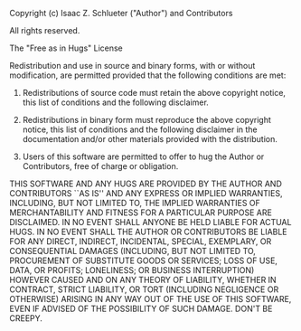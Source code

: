 Copyright (c) Isaac Z. Schlueter ("Author") and Contributors

All rights reserved.

The "Free as in Hugs" License

Redistribution and use in source and binary forms, with or without
modification, are permitted provided that the following conditions
are met:

1. Redistributions of source code must retain the above copyright
   notice, this list of conditions and the following disclaimer.

2. Redistributions in binary form must reproduce the above copyright
   notice, this list of conditions and the following disclaimer in the
   documentation and/or other materials provided with the distribution.

3. Users of this software are permitted to offer to hug the Author
   or Contributors, free of charge or obligation.

THIS SOFTWARE AND ANY HUGS ARE PROVIDED BY THE AUTHOR AND CONTRIBUTORS
``AS IS'' AND ANY EXPRESS OR IMPLIED WARRANTIES, INCLUDING, BUT NOT
LIMITED TO, THE IMPLIED WARRANTIES OF MERCHANTABILITY AND FITNESS FOR
A PARTICULAR PURPOSE ARE DISCLAIMED.  IN NO EVENT SHALL ANYONE BE HELD
LIABLE FOR ACTUAL HUGS.  IN NO EVENT SHALL THE AUTHOR OR CONTRIBUTORS
BE LIABLE FOR ANY DIRECT, INDIRECT, INCIDENTAL, SPECIAL, EXEMPLARY, OR
CONSEQUENTIAL DAMAGES (INCLUDING, BUT NOT LIMITED TO, PROCUREMENT OF
SUBSTITUTE GOODS OR SERVICES; LOSS OF USE, DATA, OR PROFITS;
LONELINESS; OR BUSINESS INTERRUPTION) HOWEVER CAUSED AND ON ANY THEORY
OF LIABILITY, WHETHER IN CONTRACT, STRICT LIABILITY, OR TORT
(INCLUDING NEGLIGENCE OR OTHERWISE) ARISING IN ANY WAY OUT OF THE USE
OF THIS SOFTWARE, EVEN IF ADVISED OF THE POSSIBILITY OF SUCH DAMAGE.
DON'T BE CREEPY.
